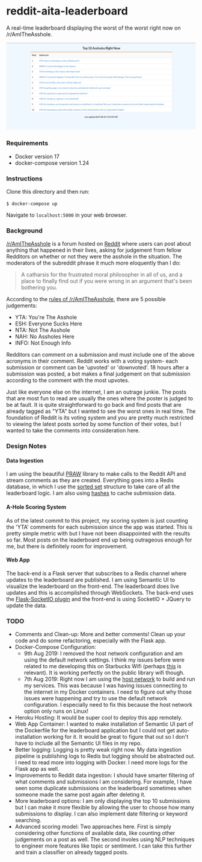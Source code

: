 # reddit-aita-leaderboard

A real-time leaderboard displaying the worst of the worst right now on /r/AmITheAsshole.

![UI Screenshot](leaderboard.png)

### Requirements
* Docker version 17
* docker-compose version 1.24

### Instructions

Clone this directory and then run:

`$ docker-compose up`

Navigate to `localhost:5000` in your web browser.

### Background

[/r/AmITheAsshole](https://www.reddit.com/r/AmItheAsshole/) is a forum hosted on [Reddit](https://www.reddit.com) where users can post about anything that happened in their lives, asking for judgement from fellow Redditors on whether or not they were the asshole in the situation. The moderators of the subreddit phrase it much more eloquently than I do:

> A catharsis for the frustrated moral philosopher in all of us, and a place to finally find out if you were wrong in an argument that's been bothering you.

According to the [rules of /r/AmITheAsshole](https://www.reddit.com/r/AmItheAsshole/wiki/faq), there are 5 possible judgements:
 - YTA: You're The Asshole
 - ESH: Everyone Sucks Here
 - NTA: Not The Asshole
 - NAH: No Assholes Here
 - INFO: Not Enough Info

Redditors can comment on a submission and must include one of the above acronyms in their comment. Reddit works with a voting system- each submission or comment can be 'upvoted' or 'downvoted'. 18 hours after a submission was posted, a bot makes a final judgement on that submission according to the comment with the most upvotes.

Just like everyone else on the internet, I am an outrage junkie. The posts that are most fun to read are usually the ones where the poster is judged to be at fault. It is quite straightforward to go back and find posts that are already tagged as "YTA" but I wanted to see the worst ones in real time. The foundation of Reddit is its voting system and you are pretty much restricted to viewing the latest posts sorted by some function of their votes, but I wanted to take the comments into consideration here.

### Design Notes

#### Data Ingestion
I am using the beautiful [PRAW](https://github.com/praw-dev/praw) library to make calls to the Reddit API and stream comments as they are created. Everything goes into a Redis database, in which I use the [sorted set](https://redis.io/commands#sorted_set) structure to take care of all the leaderboard logic. I am also using [hashes](https://redis.io/commands#hash) to cache submission data.

#### A-Hole Scoring System

As of the latest commit to this project, my scoring system is just counting the 'YTA' comments for each submission since the app was started. This is pretty simple metric with but I have not been disappointed with the results so far. Most posts on the leaderboard end up being outrageous enough for me, but there is definitely room for improvement.

#### Web App
The back-end is a Flask server that subscribes to a Redis channel where updates to the leaderboard are published. I am using Semantic UI to visualize the leaderboard on the front-end. The leaderboard does live updates and this is accomplished through WebSockets. The back-end uses the [Flask-SocketIO plugin](https://flask-socketio.readthedocs.io/en/latest/) and the front-end is using SocketIO + JQuery to update the data.
 
### TODO 
 - Comments and Clean-up: More and better comments! Clean up your code and do some refactoring, especially with the Flask app.
 - Docker-Compose Configuration: 
    - 9th Aug 2019: I removed the host network configuration and am using the default network settings. I think my issues before were related to me developing this on Starbucks Wifi (perhaps [this](https://stackoverflow.com/questions/24151129/network-calls-fail-during-image-build-on-corporate-network) is relevant). It is working perfectly on the public library wifi though. 
    - 7th Aug 2019: Right now I am using the [host network](https://docs.docker.com/network/host/) to build and run my services. This was because I was having issues connecting to the internet in my Docker containers. I need to figure out why those issues were happening and try to use the default network configuration. I especially need to fix this because the host network option only runs on Linux! 
 - Heroku Hosting: It would be super cool to deploy this app remotely.
 - Web App Container: I wanted to make installation of Semantic UI part of the Dockerfile for the leaderboard application but I could not get auto-installation working for it. It would be great to figure that out so I don't have to include all the Semantic UI files in my repo. 
 - Better logging: Logging is pretty weak right now. My data ingestion pipeline is publishing logs to Redis but logging should be abstracted out. I need to read more into logging with Docker. I need more logs for the Flask app as well.
 - Improvements to Reddit data ingestion: I should have smarter filtering of what comments and submissions I am considering. For example, I have seen some duplicate submissions on the leaderboard sometimes when someone made the same post again after deleting it.
 - More leaderboard options: I am only displaying the top 10 submissions but I can make it more flexible by allowing the user to choose how many submissions to display. I can also implement date filtering or keyword searching.
 - Advanced scoring model: Two approaches here. First is simply considering other functions of available data, like counting other judgements on a post as well. The second involes using NLP techniques to engineer more features like topic or sentiment. I can take this further and train a classifier on already tagged posts.  
